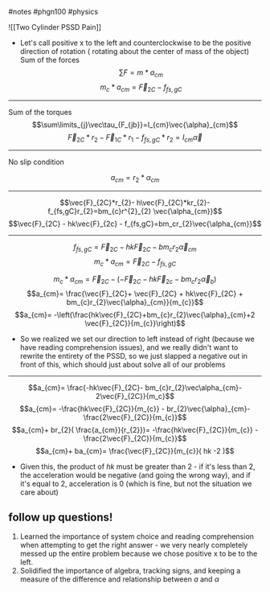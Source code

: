 #notes #phgn100 #physics




![[Two Cylinder PSSD Pain]]

- Let's call positive x to the left and counterclockwise to be the positive direction of rotation ( rotating about the center of mass of the object)
Sum of the forces
$$\sum\limits F = m *a_{cm}$$
$$m_{c}*a_{cm} = \vec{F}_{2C} - f_{fs,gC}$$

----

Sum of the torques
$$\sum\limits_{j}\vec\tau_{F_{jb}}=I_{cm}\vec{\alpha}_{cm}$$
$$\vec{F}_{2C}*r_{2}- \vec{F}_{1C}*r_{1} - f_{fs,gC}*r_{2} = I_{cm} \vec{\alpha}$$

---

No slip condition

$$a_{cm} = r_{2}*\alpha_{cm}$$


---

$$\vec{F}_{2C}*r_{2}- h\vec{F}_{2C}*kr_{2}- f_{fs,gC}r_{2}=bm_{c}r^{2}_{2}  \vec{\alpha_{cm}}$$
$$\vec{F}_{2C} - hk\vec{F}_{2c} - f_{fs,gC}=bm_cr_{2}\vec{\alpha_{cm}}$$

-----

$$f_{fs,gC}= \vec{F}_{2C}-hk\vec{F}_{2C}-bm_{c}r_{2}\vec{\alpha}_{cm}$$
$$m_{c}*a_{cm} = \vec{F}_{2C} - f_{fs,gC}$$



$$m_{c}*a_{cm}= \vec{F}_{2C} - ( -\vec{F}_{2C}-hk\vec{F}_{2c}-bm_{c}r_{2}\vec{\alpha}_b)$$
$$a_{cm}= \frac{\vec{F}_{2C}+ \vec{F}_{2C} + hk\vec{F}_{2C} + bm_{c}r_{2}\vec{\alpha}_{cm}}{m_{c}}$$
$$a_{cm}= -\left(\frac{hk\vec{F}_{2C}+bm_{c}r_{2}\vec{\alpha}_{cm}+2 \vec{F}_{2C}}{m_{c}}\right)$$
- So we realized we set our direction to left instead of right (because we have reading comprehension issues), and we really didn't want to rewrite the entirety of the PSSD, so we just slapped a negative out in front of this, which should just about solve all of our problems


---



$$a_{cm}= \frac{-hk\vec{F}_{2C}- bm_{c}r_{2}\vec\alpha_{cm}- 2\vec{F}_{2C}}{m_c}$$
$$a_{cm}= -\frac{hk\vec{F}_{2C}}{m_{c}} - br_{2}\vec{\alpha}_{cm}- \frac{2\vec{F}_{2C}}{m_{c}}$$
$$a_{cm}+ br_{2}( \frac{a_{cm}}{r_{2}})=   -\frac{hk\vec{F}_{2C}}{m_{c}} - \frac{2\vec{F}_{2C}}{m_{c}}$$
$$a_{cm}+ ba_{cm}= \frac{\vec{F}_{2C}}{m_{c}}( hk -2 )$$
- Given this, the product of $hk$ must be greater than 2 - if it's less than 2, the acceleration would be negative (and going the wrong way), and if it's equal to 2, acceleration is 0 (which is fine, but not the situation we care about)


## follow up questions!
1. Learned the importance of system choice and reading comprehension when attempting to get the right answer - we very nearly completely messed up the entire problem because we chose positive x to be to the left. 
2. Solidified the importance of algebra, tracking signs, and keeping a measure of the difference and relationship between $a$ and $\alpha$ 













